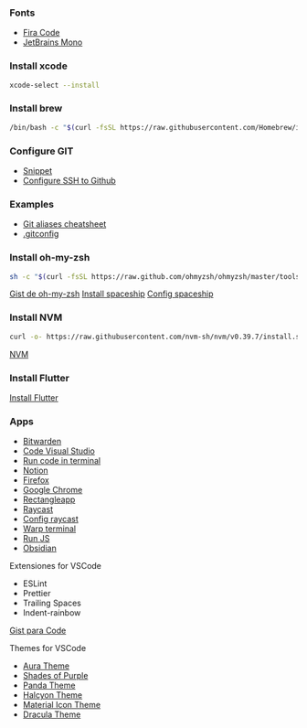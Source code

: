 ### Fonts

- [Fira Code](https://github.com/tonsky/FiraCode)
- [JetBrains Mono](https://www.jetbrains.com/lp/mono/)

### Install xcode

```bash
xcode-select --install
```

### Install brew

```bash
/bin/bash -c "$(curl -fsSL https://raw.githubusercontent.com/Homebrew/install/HEAD/install.sh)"
```

### Configure GIT

- [Snippet](https://gist.github.com/efrencodes/5197171d9da8a9dcbe00293854157a1a)
- [Configure SSH to Github](https://docs.github.com/en/authentication/connecting-to-github-with-ssh/generating-a-new-ssh-key-and-adding-it-to-the-ssh-agent?platform=mac)

### Examples

- [Git aliases cheatsheet](https://www.hansschnedlitz.com/git-aliases/)
- [.gitconfig](https://github.com/durdn/cfg/blob/master/.gitconfig)

### Install oh-my-zsh

```bash
sh -c "$(curl -fsSL https://raw.github.com/ohmyzsh/ohmyzsh/master/tools/install.sh)"
```

[Gist de oh-my-zsh](https://gist.github.com/efrencodes/1b16e86304a618e8169973c43544b7e9)
[Install spaceship](https://github.com/spaceship-prompt/spaceship-prompt)
[Config spaceship](https://spaceship-prompt.sh/config/intro/#Changing-the-config-location)

### Install NVM

```bash
curl -o- https://raw.githubusercontent.com/nvm-sh/nvm/v0.39.7/install.sh | bash
```

[NVM](https://github.com/nvm-sh/nvm?tab=readme-ov-file#installing-and-updating)

### Install Flutter

[Install Flutter](https://docs.flutter.dev/get-started/install/macos/mobile-ios?tab=download)

### Apps

- [Bitwarden](https://bitwarden.com/download/)
- [Code Visual Studio](https://code.visualstudio.com/Download#)
- [Run code in terminal](https://code.visualstudio.com/docs/setup/mac#_launching-from-the-command-line)
- [Notion](https://www.notion.so/desktop)
- [Firefox](https://www.mozilla.org/es-MX/firefox/new/)
- [Google Chrome](https://www.google.com/intl/es-419/chrome/)
- [Rectangleapp](https://rectangleapp.com/)
- [Raycast](https://www.raycast.com/)
- [Config raycast](https://manual.raycast.com/hotkey)
- [Warp terminal](https://www.warp.dev)
- [Run JS](https://runjs.app/)
- [Obsidian](https://obsidian.md/)

Extensiones for VSCode

- ESLint
- Prettier
- Trailing Spaces
- Indent-rainbow

[Gist para Code](https://gist.github.com/efrencodes/b4e6758a34167d3d01a830057c3f8723)

Themes for VSCode

- [Aura Theme](https://github.com/daltonmenezes/aura-theme/)
- [Shades of Purple](https://marketplace.visualstudio.com/items?itemName=ahmadawais.shades-of-purple)
- [Panda Theme](https://marketplace.visualstudio.com/items?itemName=tinkertrain.theme-panda)
- [Halcyon Theme](https://marketplace.visualstudio.com/items?itemName=brittanychiang.halcyon-vscode)
- [Material Icon Theme](https://marketplace.visualstudio.com/items?itemName=PKief.material-icon-theme)
- [Dracula Theme](https://marketplace.visualstudio.com/items?itemName=dracula-theme.theme-dracula)
